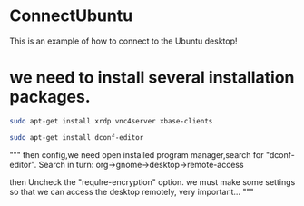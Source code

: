 # ConnectUbuntu
This is an example of how to connect to the Ubuntu desktop!

#  we need to install several installation packages.

```bash
sudo apt-get install xrdp vnc4server xbase-clients

sudo apt-get install dconf-editor
```

"""
then config,we need open installed program manager,search for "dconf-editor".
Search in turn:
org->gnome->desktop->remote-access 

then Uncheck the "requlre-encryption" option.
we must make some settings so that we can access the desktop remotely, very important...
"""
